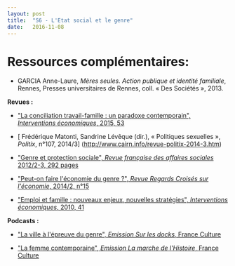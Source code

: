 ```yaml
---
layout: post
title:  "S6 - L'Etat social et le genre"
date:   2016-11-08
---
```

# Ressources complémentaires:

- GARCIA Anne-Laure, *Mères seules. Action publique et identité familiale*, Rennes, Presses universitaires de Rennes, coll. « Des Sociétés », 2013.

**Revues :**

- ["La conciliation travail-famille : un paradoxe contemporain", *Interventions économiques*, 2015, 53](https://interventionseconomiques.revues.org/2517)

- [ Frédérique Matonti, Sandrine Lévêque (dir.), « Politiques sexuelles », *Politix*, n°107, 2014/3] (http://www.cairn.info/revue-politix-2014-3.htm)

- ["Genre et protection sociale", *Revue française des affaires sociales* 2012/2-3, 292 pages](https://www.cairn.info/revue-francaise-des-affaires-sociales-2012-2.htm)

- ["Peut-on faire l'économie du genre ?", *Revue Regards Croisés sur l'économie*, 2014/2, n°15](http://www.cairn.info/revue-regards-croises-sur-l-economie-2014-2.htm)

- ["Emploi et famille : nouveaux enjeux, nouvelles stratégies", *Interventions économiques*, 2010, 41](https://interventionseconomiques.revues.org/395)


**Podcasts :**

- ["La ville à l'épreuve du genre", *Emission Sur les docks*, France Culture](https://www.franceculture.fr/emissions/sur-les-docks/la-ville-lepreuve-du-genre)

- ["La femme contemporaine", *Emission La marche de l'Histoire*, France Culture](http://www.franceinter.fr/emission-la-marche-de-l-histoire-la-femme-contemporaine-0)

